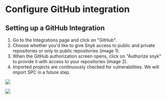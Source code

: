 # Configure GitHub integration

## Setting up a GitHub Integration

1. Go to the Integrations page and click on "GitHub".
2. Choose whether you'd like to give Snyk access to public and private repositories or only to public repositories (image 1).
3. When the GitHub authorization screen opens, click on "Authorize snyk" to provide it with access to your repositories (image 2).
4. Imported projects are continuously checked for vulnerabilities. We will import SPC in a future step.

![](https://partner-workshop-assets.s3.us-east-2.amazonaws.com/github\_integration\_image\_1.png)

![](https://partner-workshop-assets.s3.us-east-2.amazonaws.com/github\_integration\_image\_w.png)
